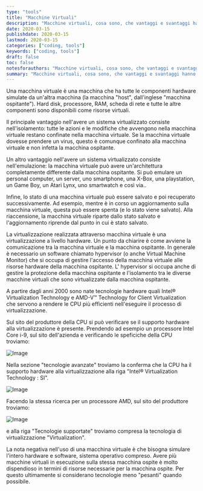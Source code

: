 ```yaml
---
type: "tools"
title: "Macchine Virtuali"
description: "Macchine virtuali, cosa sono, che vantaggi e svantaggi hanno."
date: 2020-03-15
publishdate: 2020-03-15
lastmod: 2020-03-15
categories: ["coding, tools"]
keywords: ["coding, tools"]
draft: false
toc: false
notesforauthors: "Macchine virtuali, cosa sono, che vantaggi e svantaggi hanno."
summary: "Macchine virtuali, cosa sono, che vantaggi e svantaggi hanno."
---
```


Una macchina virtuale è una macchina che ha tutte le componenti hardware simulate da un'altra macchina (la macchina "host", dall'inglese "macchina ospitante"). Hard disk, processore, RAM, scheda di rete e tutte le altre componenti sono disponibili come risorse virtuali.

Il principale vantaggio nell'avere un sistema virtualizzato consiste nell'isolamento: tutte le azioni e le modifiche che avvengono nella macchina virtuale restano confinate nella macchina virtuale. Se la macchina virtuale dovesse prendere un virus, questo è comunque confinato alla macchina virtuale e non infetta la macchina ospitante.

Un altro vantaggio nell'avere un sistema virtualizzato consiste nell'emulazione: la macchina virtuale può avere un'architettura completamente differente dalla macchina ospitante. Si può emulare un personal computer, un server, uno smartphone, una X-Box, una playstation, un Game Boy, un Atari Lynx, uno smartwatch e così via..

Infine, lo stato di una macchina virtuale può essere salvato e poi recuperato successivamente. Ad esempio, mentre è in corso un aggiornamento sulla macchina virtuale, questa può essere spenta (e lo stato viene salvato). Alla riaccensione, la macchina virtuale riparte dallo stato salvato e l'aggiornamento riprende dal punto in cui è stato salvato.

La virtualizzazione realizzata attraverso macchina virtuale è una virtualizzazione a livello hardware. Un punto da chiarire è come avviene la comunicazione tra la macchina virtuale e la macchina ospitante. In generale è necessario un software chiamato hypervisor (o anche Virtual Machine Monitor) che si occupa di gestire l'accesso della macchina virtuale alle risorse hardware della macchina ospitante. L' hypervisor si occupa anche di gestire la protezione della macchina ospitante e l'isolamento tra le diverse macchine virtuali che sono virtualizzate dalla macchina ospitante. 

A partire dagli anni 2000 sono nate tecnologie hardware quali Intel® Virtualization Technology e AMD-V™ Technology for Client Virtualization che servono a rendere le CPU più efficienti nell'eseguire il processo di virtualizzazione. 

Sul sito del produttore della CPU si può verificare se il supporto hardware alla virtualizzazione è presente. Prendendo ad esempio un processore Intel Core i-9, sul sito dell'azienda e verificando le speficiche della CPU troviamo:

![Image](/static/coding/tools/VirtualBox-Virtualization-Tech-Intel-Specification.png "VirtualBox - Intel Technology 1")

Nella sezione "tecnologie avanzate" troviamo la conferma che la CPU ha il supporto hardware alla virtualizzazione alla riga "Intel® Virtualization Technology : SI".

![Image](/static/coding/tools/VirtualBox-Virtualization-Tech-Intel-Specification2.png "VirtualBox - Intel Technology 1")

Facendo la stessa ricerca per un processore AMD, sul sito del produttore troviamo:

![Image](/static/coding/tools/VirtualBox-Virtualization-Tech-AMD-Specification.png "VirtualBox - AMD Technology")

e alla riga "Tecnologie supportate" troviamo compresa la tecnologia di virtualizzazione "Virtualization".

La nota negativa nell'uso di una macchina virtuale è che bisogna simulare l'intero hardware e software, sistema operativo compreso. Avere più macchine virtuali in esecuzione sulla stessa macchina ospite è molto dispendioso in termini di risorse necessarie per la macchina ospite. Per questo ultimamente si considerano tecnologie meno "pesanti" quando possibile.
